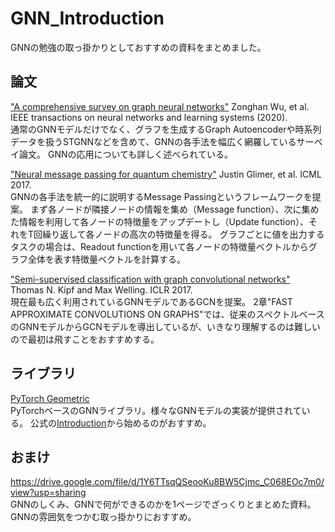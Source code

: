 # GNN_Introduction
GNNの勉強の取っ掛かりとしておすすめの資料をまとめました。

## 論文
["A comprehensive survey on graph neural networks"](https://arxiv.org/abs/1901.00596)
Zonghan Wu, et al. IEEE transactions on neural networks and learning systems (2020).  
通常のGNNモデルだけでなく、グラフを生成するGraph Autoencoderや時系列データを扱うSTGNNなどを含めて、GNNの各手法を幅広く網羅しているサーベイ論文。
GNNの応用についても詳しく述べられている。

["Neural message passing for quantum chemistry"](https://arxiv.org/abs/1704.01212)
Justin Glimer, et al. ICML 2017.  
GNNの各手法を統一的に説明するMessage Passingというフレームワークを提案。
まず各ノードが隣接ノードの情報を集め（Message function）、次に集めた情報を利用して各ノードの特徴量をアップデートし（Update function）、それをT回繰り返して各ノードの高次の特徴量を得る。
グラフごとに値を出力するタスクの場合は、Readout functionを用いて各ノードの特徴量ベクトルからグラフ全体を表す特徴量ベクトルを計算する。

["Semi-supervised classification with graph convolutional networks"](https://arxiv.org/abs/1609.02907)
Thomas N. Kipf and Max Welling. ICLR 2017.  
現在最も広く利用されているGNNモデルであるGCNを提案。
2章"FAST APPROXIMATE CONVOLUTIONS ON GRAPHS"では、従来のスペクトルベースのGNNモデルからGCNモデルを導出しているが、いきなり理解するのは難しいので最初は飛すことをおすすめする。

## ライブラリ
[PyTorch Geometric](https://pytorch-geometric.readthedocs.io/en/latest/)  
PyTorchベースのGNNライブラリ。様々なGNNモデルの実装が提供されている。
公式の[Introduction](https://pytorch-geometric.readthedocs.io/en/latest/notes/introduction.html)から始めるのがおすすめ。

## おまけ
https://drive.google.com/file/d/1Y6TTsqQSeooKu8BW5Cjmc_C068EOc7m0/view?usp=sharing  
GNNのしくみ、GNNで何ができるのかを1ページでざっくりとまとめた資料。
GNNの雰囲気をつかむ取っ掛かりにおすすめ。



